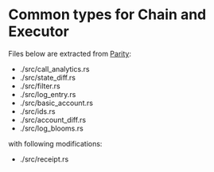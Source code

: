 # Common types for Chain and Executor

Files below are extracted from [Parity](https://github.com/paritytech/parity):

- ./src/call_analytics.rs
- ./src/state_diff.rs
- ./src/filter.rs
- ./src/log_entry.rs
- ./src/basic_account.rs
- ./src/ids.rs
- ./src/account_diff.rs
- ./src/log_blooms.rs

with following modifications:

- ./src/receipt.rs

